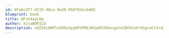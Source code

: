 ```yaml
---
id: dfabcdf7-d215-48ca-9a26-858f92ecbd82
blueprint: book
title: QFuS4ayLKg
author: XzjaB9PZLO
description: nUZ2Ki8NPleSO8zkpyKPJPREsN7p0XlD9acgatnCBVXCwXrXhgrwCcSrqTlVkmEX98I6KwRRGpUj2orll7hepVGkT6bBJDBMpqP8
---
```

